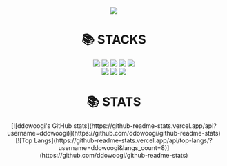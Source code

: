 <div align=center><img src="https://capsule-render.vercel.app/api?type=waving&color=auto&height=200&section=header&text=Hi&nbsp;Uk's&nbsp;GitHub!&fontSize=90" /></div>

<div align=center><h1>📚 STACKS</h1></div>
<div align=center> 
  <img src="https://img.shields.io/badge/java-007396?style=for-the-badge&logo=java&logoColor=white">
  <img src="https://img.shields.io/badge/html5-E34F26?style=for-the-badge&logo=html5&logoColor=white"> 
  <img src="https://img.shields.io/badge/css-1572B6?style=for-the-badge&logo=css3&logoColor=white"> 
  <img src="https://img.shields.io/badge/javascript-F7DF1E?style=for-the-badge&logo=javascript&logoColor=black"> 
  <img src="https://img.shields.io/badge/jquery-0769AD?style=for-the-badge&logo=jquery&logoColor=white">
  <br>
  <img src="https://img.shields.io/badge/mysql-4479A1?style=for-the-badge&logo=mysql&logoColor=white">
  <img src="https://img.shields.io/badge/spring-6DB33F?style=for-the-badge&logo=spring&logoColor=white"> 
  <img src="https://img.shields.io/badge/github-181717?style=for-the-badge&logo=github&logoColor=white">
</div>
<div align=center><h1>📚 STATS</h1></div>
<div align=center>
[![ddowoogi's GitHub stats](https://github-readme-stats.vercel.app/api?username=ddowoogi)](https://github.com/ddowoogi/github-readme-stats)              [![Top Langs](https://github-readme-stats.vercel.app/api/top-langs/?username=ddowoogi&langs_count=8)](https://github.com/ddowoogi/github-readme-stats)
</div>
